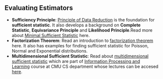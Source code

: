 ## Evaluating Estimators

* **Sufficiency Principle**: [Principle of Data Reduction](http://www.math.ntu.edu.tw/~hchen/teaching/StatInference/notes/ch6.pdf) is the foundation for **sufficient statistic**. It also develops a background on **Complete Statistic**, **Equivariance Principle** and **Likelihood Principle**.Read more about [Minimal Sufficient Statistic](http://www.stat.cmu.edu/~larry/=stat705/Lecture5.pdf) here.
* **Factorization Theorem**: Read an introduction to [factorization theorem](https://onlinecourses.science.psu.edu/stat414/node/283) here. It also has examples for finding sufficient statistic for Poisson, Normal and Exponential distributions.
* **Multidimensional Sufficient Statistic**: Read about [multidimensional sufficient statistic](http://www.math.ntu.edu.tw/~hchen/teaching/StatInference/notes/ch6.pdf) which are part of [Information Processing and Learning](http://www.cs.cmu.edu/~aarti/Class/10704_Spring15/) course at CMU CS department whose lectures can be accesed [here](http://www.cs.cmu.edu/~aarti/Class/10704_Spring15/lecs.html). 
